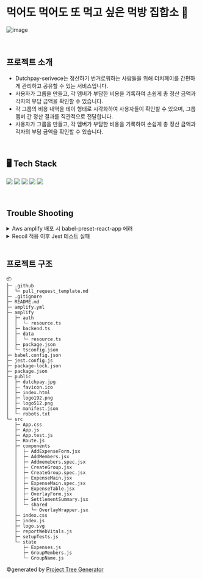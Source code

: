 # 먹어도 먹어도 또 먹고 싶은 먹방 집합소 🍚
![image](https://github.com/user-attachments/assets/e4154e00-483b-4c43-b5c5-5503e6868573)



<br/>

## 프로젝트 소개
* Dutchpay-serivece는 정산하기 번거로워하는 사람들을 위해 더치페이를 간편하게 관리하고 공유할 수 있는 서비스입니다.
* 사용자가 그룹을 만들고, 각 멤버가 부담한 비용을 기록하여 손쉽게 총 정산 금액과 각자의 부담 금액을 확인할 수 있습니다.
* 각 그룹의 비용 내역을 테이 형태로 시각화하여 사용자들이 확인할 수 있으며, 그룹 멤버 간 정산 결과를 직관적으로 전달합니다.
* 사용자가 그룹을 만들고, 각 멤버가 부담한 비용을 기록하여 손쉽게 총 정산 금액과 각자의 부담 금액을 확인할 수 있습니다.

<br/>

## 🖥️ Tech Stack

<img src="https://img.shields.io/badge/React-61DAFB?style=flat-square&logo=React&logoColor=white"/> <!-- React -->
<img src="https://img.shields.io/badge/AWS Amplify-FF9900?style=flat-square&logo=aws-amplify&logoColor=white"/> <!-- AWS Amplify -->
<img src="https://img.shields.io/badge/Jest-C21325?style=flat-square&logo=Jest&logoColor=white"/> <!-- Jest -->
<img src="https://img.shields.io/badge/Recoil-3578E5?style=flat-square&logo=Recoil&logoColor=white"/> <!-- Recoil -->
<img src="https://img.shields.io/badge/Styled Components-DB7093?style=flat-square&logo=styled-components&logoColor=white"/> <!-- Styled Components -->

<br/>

## Trouble Shooting

<details>
  <summary> Aws amplify 배포 시 babel-preset-react-app 에러 </summary>

  - 필요한 종속성(@babel/plugin-proposal-private-property-in-object)을 devDepedencies에 직접 추가하여 경고와 빌드 실패 해결. 이후 package.json 업데이트 후 npm install 실행
  
</details>

<details>
  <summary> Recoil 적용 이후 Jest 테스트 실패 </summary>

  - RecoilRoot를 Jest에 포함하고 Recoil을 사용하는 컴포넌트의 초기값 설정 후 테스트가 독립적을 실행되도록 수정
  
</details>

<br/>

## 프로젝트 구조
```
📦 
├─ .github
│  └─ pull_request_template.md
├─ .gitignore
├─ README.md
├─ amplify.yml
├─ amplify
│  ├─ auth
│  │  └─ resource.ts
│  ├─ backend.ts
│  ├─ data
│  │  └─ resource.ts
│  ├─ package.json
│  └─ tsconfig.json
├─ babel.config.json
├─ jest.config.js
├─ package-lock.json
├─ package.json
├─ public
│  ├─ dutchpay.jpg
│  ├─ favicon.ico
│  ├─ index.html
│  ├─ logo192.png
│  ├─ logo512.png
│  ├─ manifest.json
│  └─ robots.txt
└─ src
   ├─ App.css
   ├─ App.js
   ├─ App.test.js
   ├─ Route.js
   ├─ components
   │  ├─ AddExpenseForm.jsx
   │  ├─ AddMembers.jsx
   │  ├─ Addmemebers.spec.jsx
   │  ├─ CreateGroup.jsx
   │  ├─ CreateGroup.spec.jsx
   │  ├─ ExpenseMain.jsx
   │  ├─ ExpenseMain.spec.jsx
   │  ├─ ExpenseTable.jsx
   │  ├─ OverlayForm.jsx
   │  ├─ SettlementSummary.jsx
   │  └─ shared
   │     └─ OverlayWrapper.jsx
   ├─ index.css
   ├─ index.js
   ├─ logo.svg
   ├─ reportWebVitals.js
   ├─ setupTests.js
   └─ state
      ├─ Expenses.js
      ├─ GroupMembers.js
      └─ GroupName.js
```
©generated by [Project Tree Generator](https://woochanleee.github.io/project-tree-generator)
